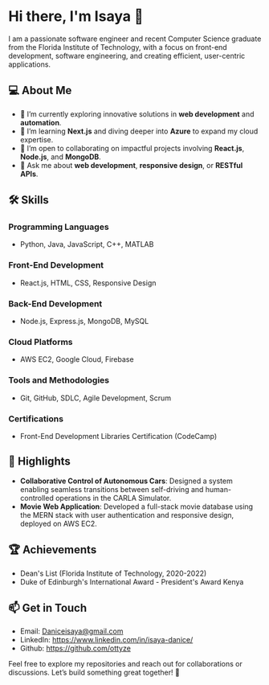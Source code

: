 # Hi there, I'm Isaya 👋

I am a passionate software engineer and recent Computer Science graduate from the Florida Institute of Technology, with a focus on front-end development, software engineering, and creating efficient, user-centric applications. 

## 💻 About Me
- 🔭 I’m currently exploring innovative solutions in **web development** and **automation**.
- 🌱 I’m learning **Next.js** and diving deeper into **Azure** to expand my cloud expertise.
- 👯 I’m open to collaborating on impactful projects involving **React.js**, **Node.js**, and **MongoDB**.
- 💬 Ask me about **web development**, **responsive design**, or **RESTful APIs**.

## 🛠️ Skills
### Programming Languages
- Python, Java, JavaScript, C++, MATLAB

### Front-End Development
- React.js, HTML, CSS, Responsive Design

### Back-End Development
- Node.js, Express.js, MongoDB, MySQL

### Cloud Platforms
- AWS EC2, Google Cloud, Firebase

### Tools and Methodologies
- Git, GitHub, SDLC, Agile Development, Scrum

### Certifications
- Front-End Development Libraries Certification (CodeCamp)

## 🌟 Highlights
- **Collaborative Control of Autonomous Cars**: Designed a system enabling seamless transitions between self-driving and human-controlled operations in the CARLA Simulator.
- **Movie Web Application**: Developed a full-stack movie database using the MERN stack with user authentication and responsive design, deployed on AWS EC2.

## 🏆 Achievements
- Dean's List (Florida Institute of Technology, 2020-2022)
- Duke of Edinburgh's International Award - President's Award Kenya

## 📫 Get in Touch
- Email: Daniceisaya@gmail.com
- LinkedIn: https://www.linkedin.com/in/isaya-danice/
- Github: https://github.com/ottyze
  

Feel free to explore my repositories and reach out for collaborations or discussions. Let’s build something great together! 🚀
